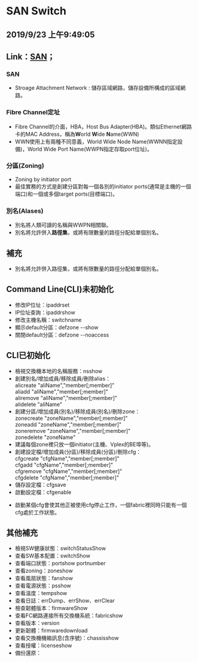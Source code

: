 # <strong>SAN Switch</strong>
## 2019/9/23 上午9:49:05

## Link：<a href="#1">SAN</a>；

### <span id="1">SAN</span>
+ Stroage Attachment Network : 儲存區域網路，儲存設備所構成的區域網路。

### <span id="2">Fibre Channel定址</span>
+ Fibre Channel的介面，HBA，Host Bus Adapter(HBA)。類似Ethernet網路卡的MAC Address，稱為<strong>W</strong>orld <strong>W</strong>ide <strong>N</strong>ame(WWN)
+ WWN使用上有兩種不同意義，World Wide Node Name(WWNN指定設備)，World Wide Port Name(WWPN指定存取port位址)。

### <span id="3">分區(Zoning)</span>
+ Zoning by initiator port
+ 最佳實務的方式是創建分區對每一個各別的initiator ports(通常是主機的一個端口)和一個或多個target ports(目標端口)。

### <span id="4">別名(Alases)</span>
+ 別名將人類可讀的名稱與WWPN相關聯。
+ 別名將允許併入<strong>路徑集</strong>，或將有限數量的路徑分配給單個別名。

## <span id="5">補充</span>
+ 別名將允許併入路徑集，或將有限數量的路徑分配給單個別名。

## <span id="6">Command Line(CLI)未初始化</span>
+ 修改IP位址：ipaddrset
+ IP位址查詢：ipaddrshow
+ 修改主機名稱：switchname
+ 顯示default分區：defzone --show
+ 關閉default分區：defzone --noaccess

## <span id="7">CLI已初始化</span>
+ 檢視交換機本地的名稱服務：nsshow
+ 創建別名/增加成員/移除成員/刪除alias：</br>alicreate "aliName","member[;member]"</br>aliadd "aliName","member[;member]"</br>aliremove "aliName","member[;member]"</br>alidelete "aliName"
+ 創建分區/增加成員(別名)/移除成員(別名)/刪除zone：</br>zonecreate "zoneName","member[;member]"</br>zoneadd "zoneName","member[;member]"</br>zoneremove "zoneName","member[;member]"</br>zonedelete "zoneName"
+ 建議每個zone裡只放一個initiator(主機、Vplex的BE埠等)。
+ 創建設定檔/增加成員(分區)/移除成員(分區)/刪除cfg：</br>cfgcreate "cfgName","member[;member]"</br>cfgadd "cfgName","member[;member]"</br>cfgremove "cfgName","member[;member]"</br>cfgdelete "cfgName","member[;member]"
+ 儲存設定檔：cfgsave
+ 啟動設定檔：cfgenable
- 啟動某個cfg會使其他正被使用cfg停止工作，一個fabric裡同時只能有一個cfg處於工作狀態。

## <span id="8">其他補充</span>
+ 檢視SW健康狀態：switchStatusShow
+ 查看SW基本配置：switchShow
+ 查看端口狀態：portshow portnumber
+ 查看zoning：zoneshow
+ 查看風扇狀態：fanshow
+ 查看電源狀態：psshow
+ 查看溫度：tempshow
+ 查看日誌：errDump、errShow、errClear
+ 檢查韌體版本：firmwareShow
+ 查看FC網路連接所有交換機系統：fabricshow
+ 查看版本：version
+ 更新韌體：firmwaredownload
+ 查看交換機機箱訊息(含序號)：chassisshow
+ 查看授權：licenseshow
+ 備份還原：
